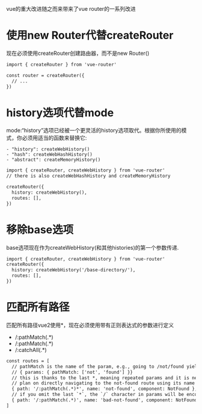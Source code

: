 vue的重大改进随之而来带来了vue router的一系列改进

# 使用new Router代替createRouter
现在必须使用createRouter创建路由器，而不是new Router()
```html
import { createRouter } from 'vue-router'

const router = createRouter({
  // ...
})
```

# history选项代替mode
mode:“history”选项已经被一个更灵活的history选项取代。根据你所使用的模式，你必须用适当的函数来替换它:

    - "history": createWebHistory()
    - "hash": createWebHashHistory()
    - "abstract": createMemoryHistory()
	
```html
import { createRouter, createWebHistory } from 'vue-router'
// there is also createWebHashHistory and createMemoryHistory

createRouter({
  history: createWebHistory(),
  routes: [],
})

```

# 移除base选项
base选项现在作为createWebHistory(和其他histories)的第一个参数传递.
```html
import { createRouter, createWebHistory } from 'vue-router'
createRouter({
  history: createWebHistory('/base-directory/'),
  routes: [],
})
```
# 匹配所有路径
匹配所有路径vue2使用*，现在必须使用带有正则表达式的参数进行定义
- /:pathMatch(.*)
- /:pathMatch(.*)
- /:catchAll(.*)

```html
const routes = [
  // pathMatch is the name of the param, e.g., going to /not/found yields
  // { params: { pathMatch: ['not', 'found'] }}
  // this is thanks to the last *, meaning repeated params and it is necessary if you
  // plan on directly navigating to the not-found route using its name
  { path: '/:pathMatch(.*)*', name: 'not-found', component: NotFound },
  // if you omit the last `*`, the `/` character in params will be encoded when resolving or pushing
  { path: '/:pathMatch(.*)', name: 'bad-not-found', component: NotFound },
]
```


